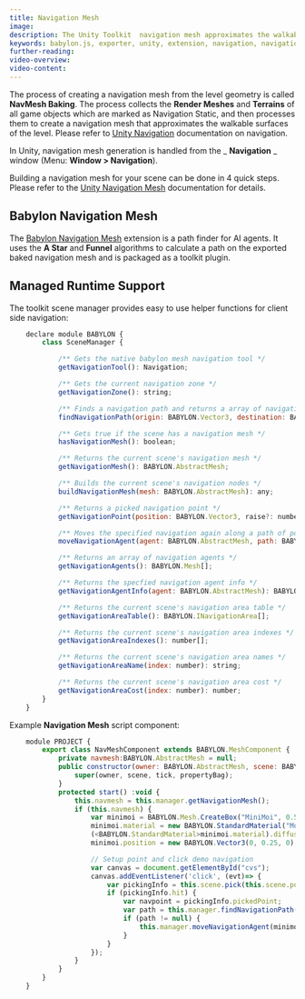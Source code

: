 ```yaml
---
title: Navigation Mesh
image:
description: The Unity Toolkit  navigation mesh approximates the walkable surfaces of the level.
keywords: babylon.js, exporter, unity, extension, navigation, navigation mesh
further-reading:
video-overview:
video-content:
---
```


The process of creating a navigation mesh from the level geometry is called **NavMesh Baking**. The process collects the **Render Meshes** and **Terrains** of all game objects which are marked as Navigation Static, and then processes them to create a navigation mesh that approximates the walkable surfaces of the level. Please refer to [Unity Navigation](https://docs.unity3d.com/Manual/nav-Overview.html) documentation on navigation.

In Unity, navigation mesh generation is handled from the _ **Navigation** _ window (Menu: **Window > Navigation**).

Building a navigation mesh for your scene can be done in 4 quick steps. Please refer to the [Unity Navigation Mesh](https://docs.unity3d.com/Manual/nav-BuildingNavMesh.html) documentation for details.

## Babylon Navigation Mesh

The [Babylon Navigation Mesh](https://github.com/wanadev/babylon-navigation-mesh) extension is a path finder for AI agents. It uses the **A Star** and **Funnel** algorithms to calculate a path on the exported baked navigation mesh and is packaged as a toolkit plugin.

## Managed Runtime Support

The toolkit scene manager provides easy to use helper functions for client side navigation:

```javascript
    declare module BABYLON {
        class SceneManager {

            /** Gets the native babylon mesh navigation tool */
            getNavigationTool(): Navigation;

            /** Gets the current navigation zone */
            getNavigationZone(): string;

            /** Finds a navigation path and returns a array of navigation positions */
            findNavigationPath(origin: BABYLON.Vector3, destination: BABYLON.Vector3): BABYLON.Vector3[];

            /** Gets true if the scene has a navigation mesh */
            hasNavigationMesh(): boolean;

            /** Returns the current scene's navigation mesh */
            getNavigationMesh(): BABYLON.AbstractMesh;

            /** Builds the current scene's navigation nodes */
            buildNavigationMesh(mesh: BABYLON.AbstractMesh): any;

            /** Returns a picked navigation point */
            getNavigationPoint(position: BABYLON.Vector3, raise?: number, length?: number): BABYLON.Vector3;

            /** Moves the specified navigation again along a path of positions */
            moveNavigationAgent(agent: BABYLON.AbstractMesh, path: BABYLON.Vector3[], speed?: number, loop?: boolean, callback?: () => void): void;

            /** Returns an array of navigation agents */
            getNavigationAgents(): BABYLON.Mesh[];

            /** Returns the specfied navigation agent info */
            getNavigationAgentInfo(agent: BABYLON.AbstractMesh): BABYLON.NavigationAgent;

            /** Returns the current scene's navigation area table */
            getNavigationAreaTable(): BABYLON.INavigationArea[];

            /** Returns the current scene's navigation area indexes */
            getNavigationAreaIndexes(): number[];

            /** Returns the current scene's navigation area names */
            getNavigationAreaName(index: number): string;

            /** Returns the current scene's navigation area cost */
            getNavigationAreaCost(index: number): number;
        }
    }
```

Example **Navigation Mesh** script component:

```javascript
    module PROJECT {
        export class NavMeshComponent extends BABYLON.MeshComponent {
            private navmesh:BABYLON.AbstractMesh = null;
            public constructor(owner: BABYLON.AbstractMesh, scene: BABYLON.Scene, tick: boolean = true, propertyBag: any = {}) {
                super(owner, scene, tick, propertyBag);
            }
            protected start() :void {
                this.navmesh = this.manager.getNavigationMesh();
                if (this.navmesh) {
                    var minimoi = BABYLON.Mesh.CreateBox("MiniMoi", 0.5, this.scene);
                    minimoi.material = new BABYLON.StandardMaterial("MoiMaterial", this.scene);
                    (<BABYLON.StandardMaterial>minimoi.material).diffuseColor = new BABYLON.Color3(1., 0., 0);
                    minimoi.position = new BABYLON.Vector3(0, 0.25, 0);

                    // Setup point and click demo navigation
                    var canvas = document.getElementById("cvs");
                    canvas.addEventListener('click', (evt)=> {
                        var pickingInfo = this.scene.pick(this.scene.pointerX, this.scene.pointerY, (mesh) => { return (mesh === this.navmesh); });
                        if (pickingInfo.hit) {
                            var navpoint = pickingInfo.pickedPoint;
                            var path = this.manager.findNavigationPath(minimoi.position, navpoint);
                            if (path != null) {
                                this.manager.moveNavigationAgent(minimoi, path, 5.0);
                            }
                        }
                    });
                }
            }
        }
    }
```
